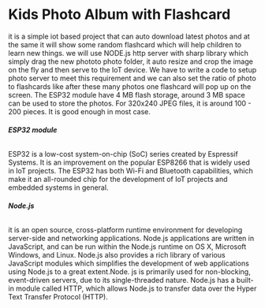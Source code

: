 # **Kids Photo Album with Flashcard**
it is a simple iot based project that can auto download latest photos and at the same it will show some random flashcard which will help children to learn new things.
we will use NODE.js http server with sharp library which simply drag the new phototo photo folder, it auto resize and crop the image on the fly and then serve to the IoT device.
We have to write a code to setup photo server to meet this requirement and we can also set the ratio of photo to flashcards like after these many photos one flashcard will pop up on the screen.
The ESP32 module have 4 MB flash storage, around 3 MB space can be used to store the photos. For 320x240 JPEG files, it is around 100 - 200 pieces. It is good enough in most case.

###### ***ESP32 module***
ESP32 is a low-cost system-on-chip (SoC) series created by Espressif Systems. It is an improvement on the popular ESP8266 that is widely used in IoT projects. The ESP32 has both Wi-Fi and Bluetooth capabilities, which make it an all-rounded chip for the development of IoT projects and embedded systems in general.

###### ***Node.js***
it is an open source, cross-platform runtime environment for developing server-side and networking applications. Node.js applications are written in JavaScript, and can be run within the Node.js runtime on OS X, Microsoft Windows, and Linux. Node.js also provides a rich library of various JavaScript modules which simplifies the development of web applications using Node.js to a great extent.Node. js is primarily used for non-blocking, event-driven servers, due to its single-threaded nature.
Node.js has a built-in module called HTTP, which allows Node.js to transfer data over the Hyper Text Transfer Protocol (HTTP).
